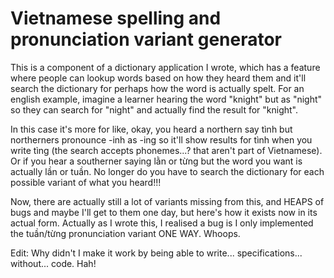 # Vietnamese spelling and pronunciation variant generator

This is a component of a dictionary application I wrote, which has a feature where people can lookup words based on how they heard them and it'll search the dictionary for perhaps how the word is actually spelt. For an english example, imagine a learner hearing the word "knight" but as "night" so they can search for "night" and actually find the result for "knight".

In this case it's more for like, okay, you heard a northern say tình but northerners pronounce -inh as -ing so it'll show results for tình when you write tìng (the search accepts phonemes...? that aren't part of Vietnamese). Or if you hear a southerner saying lằn or từng but the word you want is actually lần or tuần. No longer do you have to search the dictionary for each possible variant of what you heard!!!

Now, there are actually still a lot of variants missing from this, and HEAPS of bugs and maybe I'll get to them one day, but here's how it exists now in its actual form. Actually as I wrote this, I realised a bug is I only implemented the tuần/từng pronunciation variant ONE WAY. Whoops.

Edit: Why didn't I make it work by being able to write... specifications... without... code. Hah!
